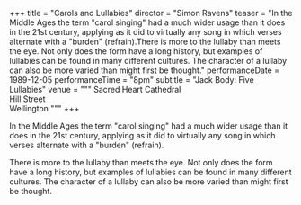 +++
title = "Carols and Lullabies"
director = "Simon Ravens"
teaser = "In the Middle Ages the term \"carol singing\" had a much wider usage than it does in the 21st century, applying as it did to virtually any song in which verses alternate with a \"burden\" (refrain).There is more to the lullaby than meets the eye. Not only does the form have a long history, but examples of lullabies can be found in many different cultures. The character of a lullaby can also be more varied than might first be thought."
performanceDate = 1989-12-05
performanceTime = "8pm"
subtitle = "Jack Body: Five Lullabies"
venue = """
Sacred Heart Cathedral  
Hill Street  
Wellington
"""
+++

In the Middle Ages the term "carol singing" had a much wider usage than it does in the 21st century, applying as it did to virtually any song in which verses alternate with a "burden" (refrain).


There is more to the lullaby than meets the eye. Not only does the form have a long history, but examples of lullabies can be found in many different cultures. The character of a lullaby can also be more varied than might first be thought.
